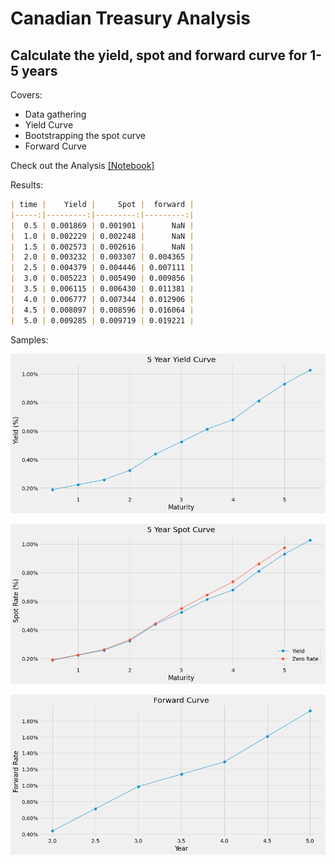 # Canadian Treasury Analysis
## Calculate the yield, spot and forward curve for 1-5 years
Covers:
- Data gathering
- Yield Curve
- Bootstrapping the spot curve
- Forward Curve

Check out the Analysis [[Notebook]](https://nbviewer.jupyter.org/github/SebastianLech/treasury_analysis/blob/main/treasury_analysis_nb.ipynb)

Results:

```markdown
| time |    Yield |     Spot |  forward |
|-----:|---------:|---------:|---------:|
|  0.5 | 0.001869 | 0.001901 |      NaN |
|  1.0 | 0.002229 | 0.002248 |      NaN |
|  1.5 | 0.002573 | 0.002616 |      NaN |
|  2.0 | 0.003232 | 0.003307 | 0.004365 |
|  2.5 | 0.004379 | 0.004446 | 0.007111 |
|  3.0 | 0.005223 | 0.005490 | 0.009856 |
|  3.5 | 0.006115 | 0.006430 | 0.011381 |
|  4.0 | 0.006777 | 0.007344 | 0.012906 |
|  4.5 | 0.008097 | 0.008596 | 0.016064 |
|  5.0 | 0.009285 | 0.009719 | 0.019221 |
```

Samples:

![Yield](5_year_yield.png)

![spot](5_year_spot.png)

![forward](forward.png)

